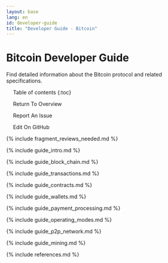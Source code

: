 ```yaml
---
layout: base
lang: en
id: developer-guide
title: "Developer Guide - Bitcoin"
---
```


# Bitcoin Developer Guide

<p class="summary">Find detailed information about the Bitcoin protocol and related specifications.</p>

<div markdown="1" id="toc" class="toc"><div markdown="1">

* Table of contents
{:toc}

<ul class="goback"><li><a href="/en/developer-documentation">Return To Overview</a></li></ul>
<ul class="reportissue"><li><a href="https://github.com/bitcoin/bitcoin.org/issues/new" onmouseover="updateIssue(event);">Report An Issue</a></li></ul>
<ul class="editsource"><li><a href="https://github.com/bitcoin/bitcoin.org/tree/master/_includes" onmouseover="updateSource(event);">Edit On GitHub</a></li></ul>

</div></div>

<div markdown="1" class="toccontent">

<!-- includes should be separated by an empty line to prevent a
paragraph at the end of one file from breaking the heading at the start
of the following file. -->

{% include fragment_reviews_needed.md %}

{% include guide_intro.md %}

<div class="sourcefile" data-sourcefile="guide_block_chain.md"></div>

{% include guide_block_chain.md %}

<div class="sourcefile" data-sourcefile="guide_transactions.md"></div>

{% include guide_transactions.md %}

<div class="sourcefile" data-sourcefile="guide_contracts.md"></div>

{% include guide_contracts.md %}

<div class="sourcefile" data-sourcefile="guide_wallets.md"></div>

{% include guide_wallets.md %}

<div class="sourcefile" data-sourcefile="guide_payment_processing.md"></div>

{% include guide_payment_processing.md %}

<div class="sourcefile" data-sourcefile="guide_operating_modes.md"></div>

{% include guide_operating_modes.md %}

<div class="sourcefile" data-sourcefile="guide_p2p_network.md"></div>

{% include guide_p2p_network.md %}

<div class="sourcefile" data-sourcefile="guide_mining.md"></div>

{% include guide_mining.md %}

{% include references.md %}

</div>

<script>updateToc();</script>
<script>addAnchorLinks();</script>
